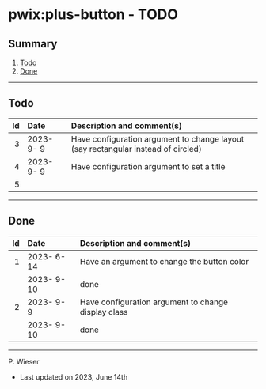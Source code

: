 # pwix:plus-button - TODO

## Summary

1. [Todo](#todo)
2. [Done](#done)

---
## Todo

|   Id | Date       | Description and comment(s) |
| ---: | :---       | :---                       |
|    3 | 2023- 9- 9 | Have configuration argument to change layout (say rectangular instead of circled) |
|    4 | 2023- 9- 9 | Have configuration argument to set a title |
|    5 |  |  |

---
## Done

|   Id | Date       | Description and comment(s) |
| ---: | :---       | :---                       |
|    1 | 2023- 6-14 | Have an argument to change the button color |
|      | 2023- 9-10 | done |
|    2 | 2023- 9- 9 | Have configuration argument to change display class |
|      | 2023- 9-10 | done |

---
P. Wieser
- Last updated on 2023, June 14th
